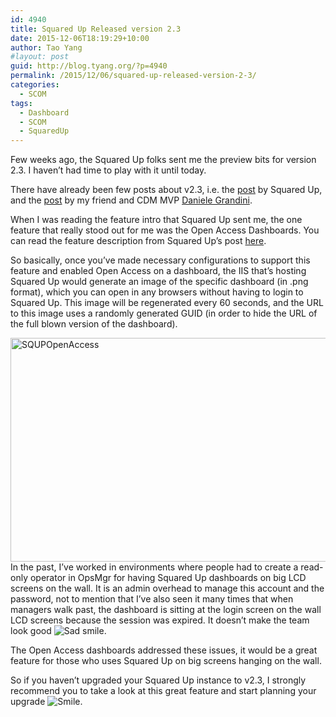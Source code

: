 ```yaml
---
id: 4940
title: Squared Up Released version 2.3
date: 2015-12-06T18:19:29+10:00
author: Tao Yang
#layout: post
guid: http://blog.tyang.org/?p=4940
permalink: /2015/12/06/squared-up-released-version-2-3/
categories:
  - SCOM
tags:
  - Dashboard
  - SCOM
  - SquaredUp
---
```

Few weeks ago, the Squared Up folks sent me the preview bits for version 2.3. I haven’t had time to play with it until today.

There have already been few posts about v2.3, i.e. the <a href="https://squaredup.com/squared-up-version-23">post</a> by Squared Up, and the <a href="https://nocentdocent.wordpress.com/2015/11/20/getting-ready-for-squared_up-version-2-3-html5-console-for-scom/">post</a> by my friend and CDM MVP <a href="https://twitter.com/DanieleGrandini">Daniele Grandini</a>.

When I was reading the feature intro that Squared Up sent me, the one feature that really stood out for me was the Open Access Dashboards. You can read the feature description from Squared Up’s post <a href="https://squaredup.com/squared-up-version-23/#open">here</a>.

So basically, once you’ve made necessary configurations to support this feature and enabled Open Access on a dashboard, the IIS that’s hosting Squared Up would generate an image of the specific dashboard (in .png format), which you can open in any browsers without having to login to Squared Up. This image will be regenerated every 60 seconds, and the URL to this image uses a randomly generated GUID (in order to hide the URL of the full blown version of the dashboard).

<a href="http://blog.tyang.org/wp-content/uploads/2015/12/SQUPOpenAccess.png"><img class=" wp-image-4943 aligncenter" src="http://blog.tyang.org/wp-content/uploads/2015/12/SQUPOpenAccess-1024x615.png" alt="SQUPOpenAccess" width="597" height="358" /></a>In the past, I’ve worked in environments where people had to create a read-only operator in OpsMgr for having Squared Up dashboards on big LCD screens on the wall. It is an admin overhead to manage this account and the password, not to mention that I’ve also seen it many times that when managers walk past, the dashboard is sitting at the login screen on the wall LCD screens because the session was expired. It doesn’t make the team look good <img class="wlEmoticon wlEmoticon-sadsmile" style="border-style: none;" src="http://blog.tyang.org/wp-content/uploads/2015/12/wlEmoticon-sadsmile.png" alt="Sad smile" />.

The Open Access dashboards addressed these issues, it would be a great feature for those who uses Squared Up on big screens hanging on the wall.

So if you haven’t upgraded your Squared Up instance to v2.3, I strongly recommend you to take a look at this great feature and start planning your upgrade <img class="wlEmoticon wlEmoticon-smile" style="border-style: none;" src="http://blog.tyang.org/wp-content/uploads/2015/12/wlEmoticon-smile.png" alt="Smile" />.